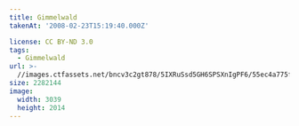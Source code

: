 ```yaml
---
title: Gimmelwald
takenAt: '2008-02-23T15:19:40.000Z'

license: CC BY-ND 3.0
tags:
  - Gimmelwald
url: >-
  //images.ctfassets.net/bncv3c2gt878/5IXRuSsd5GH6SPSXnIgPF6/55ec4a775fd3d436fb926954083fbb76/gimmelwald_4560342932_o
size: 2282144
image:
  width: 3039
  height: 2014
---
```

